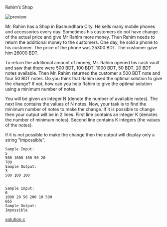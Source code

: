 Rahim’s Shop

![preview](https://user-images.githubusercontent.com/43641536/155019251-06775fc0-10f9-4088-98f8-11f833d5be5d.png)

Mr. Rahim has a Shop in Bashundhara City. He sells many mobile phones and accessories every day.
Sometimes his customers do not have change of the actual price and give Mr Rahim more money. Then Rahim needs to return the additional money to the customers.
One day, he sold a phone to his customer. The price of the phone was 25300 BDT.  The customer gave him 26000 BDT.

To return the additional amount of money, Mr. Rahim opened his cash vault and saw that there were 500 BDT, 100 BDT, 1000 BDT, 50 BDT, 20 BDT notes available.
Then Mr. Rahim returned the customer a 500 BDT note and four 50 BDT notes. Do you think that Rahim used the optimal solution to give the change? If not, how can you help Rahim to give the optimal solution using a minimum number of notes.

You will be given an integer N (denote the number of available notes). The next line contains the values of N notes.
Now, your task is to find the minimum number of notes to make the change. 
If it is possible to change then your output will be in 2 lines. First line contains an integer K (denotes the number of minimum notes). Second line contains K integers (the values of the notes).

If it is not possible to make the change then the output will display only a string "Impossible".

```
Sample Input:
5
500 1000 100 50 20
700
Sample Output:
3
500 100 100


Sample Input:
6
1000 20 50 200 10 500
665
Sample Output:
Impossible
```
[solution.c](solution.c)
